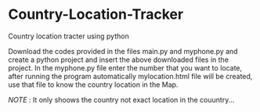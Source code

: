 # Country-Location-Tracker
Country location tracter using python

Download the codes provided in the files main.py and myphone.py and create a python project and insert the above downloaded files in the project. In the myphone.py file enter the number that you want to locate, after running the program automatically mylocation.html file will be created,  use that file to know the country location in the Map.

*NOTE* : It only shoows the country not exact location in the couuntry...
